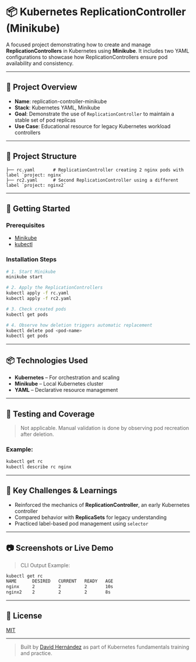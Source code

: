 # 📦 Kubernetes ReplicationController (Minikube)

A focused project demonstrating how to create and manage **ReplicationControllers** in Kubernetes using **Minikube**. It includes two YAML configurations to showcase how ReplicationControllers ensure pod availability and consistency.

---

## 📌 Project Overview

* **Name**: replication-controller-minikube
* **Stack**: Kubernetes YAML, Minikube
* **Goal**: Demonstrate the use of `ReplicationController` to maintain a stable set of pod replicas
* **Use Case**: Educational resource for legacy Kubernetes workload controllers

---

## 📁 Project Structure

```
├── rc.yaml       # ReplicationController creating 2 nginx pods with label `project: nginx`
├── rc2.yaml      # Second ReplicationController using a different label `project: nginx2`
```

---

## 🚀 Getting Started

### Prerequisites

* [Minikube](https://minikube.sigs.k8s.io/docs/start/)
* [kubectl](https://kubernetes.io/docs/tasks/tools/)

### Installation Steps

```bash
# 1. Start Minikube
minikube start

# 2. Apply the ReplicationControllers
kubectl apply -f rc.yaml
kubectl apply -f rc2.yaml

# 3. Check created pods
kubectl get pods

# 4. Observe how deletion triggers automatic replacement
kubectl delete pod <pod-name>
kubectl get pods
```

---

## 📦 Technologies Used

* **Kubernetes** – For orchestration and scaling
* **Minikube** – Local Kubernetes cluster
* **YAML** – Declarative resource management

---

## 🧪 Testing and Coverage

> Not applicable. Manual validation is done by observing pod recreation after deletion.

### Example:

```bash
kubectl get rc
kubectl describe rc nginx
```

---

## 🧠 Key Challenges & Learnings

* Reinforced the mechanics of **ReplicationController**, an early Kubernetes controller
* Compared behavior with **ReplicaSets** for legacy understanding
* Practiced label-based pod management using `selector`

---

## 📷 Screenshots or Live Demo

> CLI Output Example:

```bash
kubectl get rc
NAME      DESIRED   CURRENT   READY   AGE
nginx     2         2         2       10s
nginx2    2         2         2       8s
```

---

## 📜 License

[MIT](https://opensource.org/licenses/MIT)

---

> Built by [David Hernández](https://github.com/davidhernandez-adm) as part of Kubernetes fundamentals training and practice.
